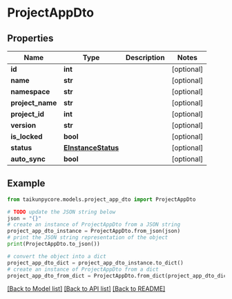 # ProjectAppDto


## Properties

Name | Type | Description | Notes
------------ | ------------- | ------------- | -------------
**id** | **int** |  | [optional] 
**name** | **str** |  | [optional] 
**namespace** | **str** |  | [optional] 
**project_name** | **str** |  | [optional] 
**project_id** | **int** |  | [optional] 
**version** | **str** |  | [optional] 
**is_locked** | **bool** |  | [optional] 
**status** | [**EInstanceStatus**](EInstanceStatus.md) |  | [optional] 
**auto_sync** | **bool** |  | [optional] 

## Example

```python
from taikunpycore.models.project_app_dto import ProjectAppDto

# TODO update the JSON string below
json = "{}"
# create an instance of ProjectAppDto from a JSON string
project_app_dto_instance = ProjectAppDto.from_json(json)
# print the JSON string representation of the object
print(ProjectAppDto.to_json())

# convert the object into a dict
project_app_dto_dict = project_app_dto_instance.to_dict()
# create an instance of ProjectAppDto from a dict
project_app_dto_from_dict = ProjectAppDto.from_dict(project_app_dto_dict)
```
[[Back to Model list]](../README.md#documentation-for-models) [[Back to API list]](../README.md#documentation-for-api-endpoints) [[Back to README]](../README.md)


